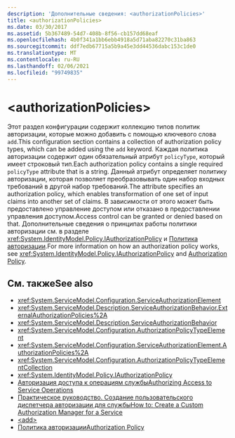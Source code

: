 ```yaml
---
description: 'Дополнительные сведения: <authorizationPolicies>'
title: <authorizationPolicies>
ms.date: 03/30/2017
ms.assetid: 5b367489-54d7-408b-8f56-cb157dd68eaf
ms.openlocfilehash: 4b0f341a1bb6ebb4918a5d71aba82270c31ba863
ms.sourcegitcommit: ddf7edb67715a5b9a45e3dd44536dabc153c1de0
ms.translationtype: MT
ms.contentlocale: ru-RU
ms.lasthandoff: 02/06/2021
ms.locfileid: "99749835"
---
```

# \<authorizationPolicies>

<span data-ttu-id="74d4d-102">Этот раздел конфигурации содержит коллекцию типов политик авторизации, которые можно добавить с помощью ключевого слова `add`.</span><span class="sxs-lookup"><span data-stu-id="74d4d-102">This configuration section contains a collection of authorization policy types, which can be added using the `add` keyword.</span></span> <span data-ttu-id="74d4d-103">Каждая политика авторизации содержит один обязательный атрибут `policyType`, который имеет строковый тип.</span><span class="sxs-lookup"><span data-stu-id="74d4d-103">Each authorization policy contains a single required `policyType` attribute that is a string.</span></span> <span data-ttu-id="74d4d-104">Данный атрибут определяет политику авторизации, которая позволяет преобразовывать один набор входных требований в другой набор требований.</span><span class="sxs-lookup"><span data-stu-id="74d4d-104">The attribute specifies an authorization policy, which enables transformation of one set of input claims into another set of claims.</span></span> <span data-ttu-id="74d4d-105">В зависимости от этого может быть предоставлено управление доступом или отказано в предоставлении управления доступом.</span><span class="sxs-lookup"><span data-stu-id="74d4d-105">Access control can be granted or denied based on that.</span></span> <span data-ttu-id="74d4d-106">Дополнительные сведения о принципах работы политики авторизации см. в разделе <xref:System.IdentityModel.Policy.IAuthorizationPolicy> и [Политика авторизации](../../../wcf/samples/authorization-policy.md).</span><span class="sxs-lookup"><span data-stu-id="74d4d-106">For more information on how an authorization policy works, see <xref:System.IdentityModel.Policy.IAuthorizationPolicy> and [Authorization Policy](../../../wcf/samples/authorization-policy.md).</span></span>  
  
## <a name="see-also"></a><span data-ttu-id="74d4d-107">См. также</span><span class="sxs-lookup"><span data-stu-id="74d4d-107">See also</span></span>

- <xref:System.ServiceModel.Configuration.ServiceAuthorizationElement>
- <xref:System.ServiceModel.Description.ServiceAuthorizationBehavior.ExternalAuthorizationPolicies%2A>
- <xref:System.ServiceModel.Description.ServiceAuthorizationBehavior>
- <xref:System.ServiceModel.Configuration.AuthorizationPolicyTypeElement>
- <xref:System.ServiceModel.Configuration.ServiceAuthorizationElement.AuthorizationPolicies%2A>
- <xref:System.ServiceModel.Configuration.AuthorizationPolicyTypeElementCollection>
- <xref:System.IdentityModel.Policy.IAuthorizationPolicy>
- [<span data-ttu-id="74d4d-108">Авторизация доступа к операциям службы</span><span class="sxs-lookup"><span data-stu-id="74d4d-108">Authorizing Access to Service Operations</span></span>](../../../wcf/samples/authorizing-access-to-service-operations.md)
- [<span data-ttu-id="74d4d-109">Практическое руководство. Создание пользовательского диспетчера авторизации для службы</span><span class="sxs-lookup"><span data-stu-id="74d4d-109">How to: Create a Custom Authorization Manager for a Service</span></span>](../../../wcf/extending/how-to-create-a-custom-authorization-manager-for-a-service.md)
- [\<add>](add-of-authorizationpolicies.md)
- [<span data-ttu-id="74d4d-110">Политика авторизации</span><span class="sxs-lookup"><span data-stu-id="74d4d-110">Authorization Policy</span></span>](../../../wcf/samples/authorization-policy.md)
